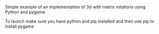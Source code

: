 Simple example of an implementation of 3d with matrix rotations using Python and pygame.

To launch make sure you have python and pip installed and then use pip to install pygame
